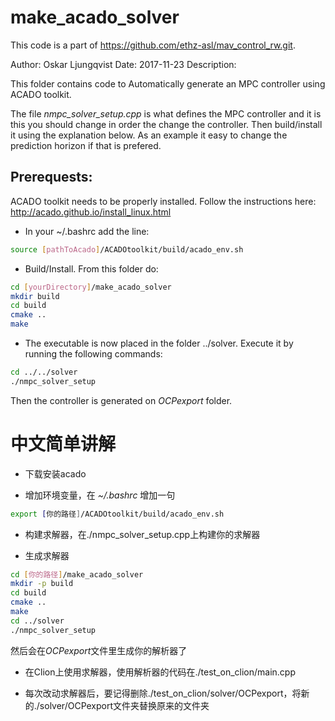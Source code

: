 make_acado_solver
======
This code is a part of https://github.com/ethz-asl/mav_control_rw.git. 

Author: Oskar Ljungqvist
Date: 2017-11-23
Description:

This folder contains code to Automatically generate an MPC controller using ACADO toolkit.

The file *nmpc_solver_setup.cpp* is what defines the MPC controller and it is this you should change in order the change the controller. Then build/install it using the explanation below. As an example it easy to change the prediction horizon if that is prefered.

Prerequests: 
------

ACADO toolkit needs to be properly installed. Follow the instructions here: http://acado.github.io/install_linux.html

* In your ~/.bashrc add the line:
```sh
source [pathToAcado]/ACADOtoolkit/build/acado_env.sh
```

* Build/Install. From this folder do:
```sh
cd [yourDirectory]/make_acado_solver
mkdir build
cd build
cmake ..
make
```
* The executable is now placed in the folder ../solver. Execute it by running the following commands:
```sh
cd ../../solver
./nmpc_solver_setup
```
Then the controller is generated on *OCPexport* folder.




# 中文简单讲解
* 下载安装acado

* 增加环境变量，在 *~/.bashrc* 增加一句
```sh
export [你的路径]/ACADOtoolkit/build/acado_env.sh
```

* 构建求解器，在./nmpc_solver_setup.cpp上构建你的求解器

* 生成求解器
```sh
cd [你的路径]/make_acado_solver
mkdir -p build
cd build
cmake ..
make 
cd ../solver
./nmpc_solver_setup
```
然后会在*OCPexport*文件里生成你的解析器了

* 在Clion上使用求解器，使用解析器的代码在./test_on_clion/main.cpp

* 每次改动求解器后，要记得删除./test_on_clion/solver/OCPexport，将新的./solver/OCPexport文件夹替换原来的文件夹

